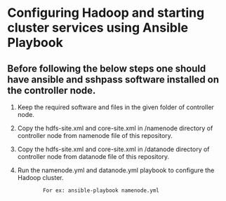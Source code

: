 
# Configuring Hadoop and starting cluster services using Ansible Playbook

## Before following the below steps one should have ansible and sshpass software installed on the controller node.

1. Keep the required software and files in the given folder of controller node.

2. Copy the hdfs-site.xml and core-site.xml in /namenode directory of controller node from namenode file of this repository.

3. Copy the hdfs-site.xml and core-site.xml in /datanode directory of controller node from datanode file of this repository.

4. Run the namenode.yml and datanode.yml playbook to configure the Hadoop cluster. 
  
               For ex: ansible-playbook namenode.yml 
